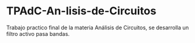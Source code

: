 # TPAdC-An-lisis-de-Circuitos
Trabajo practico final de la materia Análisis de Circuitos, se desarrolla un filtro activo pasa bandas.
